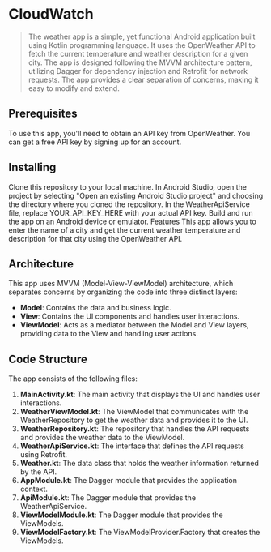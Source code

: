 # CloudWatch
> The weather app is a simple, yet functional Android application built using Kotlin programming language. It uses the OpenWeather API to fetch the current temperature and weather description for a given city. The app is designed following the MVVM architecture pattern, utilizing Dagger for dependency injection and Retrofit for network requests. The app provides a clear separation of concerns, making it easy to modify and extend.

## Prerequisites
To use this app, you'll need to obtain an API key from OpenWeather. You can get a free API key by signing up for an account.

## Installing
Clone this repository to your local machine.
In Android Studio, open the project by selecting "Open an existing Android Studio project" and choosing the directory where you cloned the repository.
In the WeatherApiService file, replace YOUR_API_KEY_HERE with your actual API key.
Build and run the app on an Android device or emulator.
Features
This app allows you to enter the name of a city and get the current weather temperature and description for that city using the OpenWeather API.

## Architecture
This app uses MVVM (Model-View-ViewModel) architecture, which separates concerns by organizing the code into three distinct layers:

- **Model**: Contains the data and business logic.
- **View**: Contains the UI components and handles user interactions.
- **ViewModel**: Acts as a mediator between the Model and View layers, providing data to the View and handling user actions.

## Code Structure
The app consists of the following files:

1. **MainActivity.kt**: The main activity that displays the UI and handles user interactions.
2. **WeatherViewModel.kt**: The ViewModel that communicates with the WeatherRepository to get the weather data and provides it to the UI.
3. **WeatherRepository.kt**: The repository that handles the API requests and provides the weather data to the ViewModel.
4. **WeatherApiService.kt**: The interface that defines the API requests using Retrofit.
5. **Weather.kt**: The data class that holds the weather information returned by the API.
6. **AppModule.kt**: The Dagger module that provides the application context.
7. **ApiModule.kt**: The Dagger module that provides the WeatherApiService.
8. **ViewModelModule.kt**: The Dagger module that provides the ViewModels.
9. **ViewModelFactory.kt**: The ViewModelProvider.Factory that creates the ViewModels.
